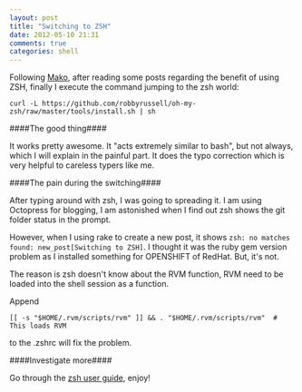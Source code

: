 ```yaml
---
layout: post
title: "Switching to ZSH"
date: 2012-05-10 21:31
comments: true
categories: shell
---
```

Following [Mako](http://en.wikipedia.org/wiki/Benjamin_Mako_Hill), after reading some posts regarding the benefit of using ZSH, finally I execute the command jumping to the zsh world:
    
    
    curl -L https://github.com/robbyrussell/oh-my-zsh/raw/master/tools/install.sh | sh
    
    
####The good thing####

It works pretty awesome. It "acts extremely similar to bash", but not always, which I will explain in the painful part. It does the typo correction which is very helpful to careless typers like me.  


####The pain during the switching####

After typing around with zsh, I was going to spreading it. I am using Octopress for blogging, I am astonished when I find out zsh shows the git folder status in the prompt. 

However, when I using rake to create a new post, it shows `zsh: no matches found: new_post[Switching to ZSH]`. I thought it was the ruby gem version problem as I installed something for OPENSHIFT of RedHat. But, it's not. 

The reason is zsh doesn't know about the RVM function, RVM need to be loaded into the shell session as a function. 

Append

    [[ -s "$HOME/.rvm/scripts/rvm" ]] && . "$HOME/.rvm/scripts/rvm"  # This loads RVM
    
to the .zshrc will fix the problem. 

####Investigate more####

Go through the [zsh user guide](http://zsh.sourceforge.net/Guide/), enjoy!
